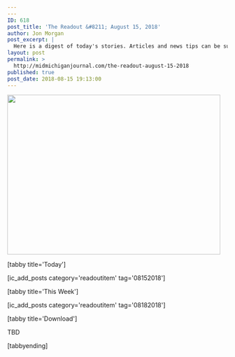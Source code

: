 ```yaml
---
---
ID: 618
post_title: 'The Readout &#8211; August 15, 2018'
author: Jon Morgan
post_excerpt: |
  Here is a digest of today's stories. Articles and news tips can be submitted by clicking on "Submit a Story" on the Mid Michigan Journal website or via an email sent to editor@midmichiganjournal.com.
layout: post
permalink: >
  http://midmichiganjournal.com/the-readout-august-15-2018
published: true
post_date: 2018-08-15 19:13:00
---
```

<a href="http://midmichiganjournal.com/bravehearts-pub-supported-teachers-with-supply-donations/38405111_10155967998812547_4845018960120250368_n" rel="attachment wp-att-381"><img class="alignnone size-medium wp-image-381" src="http://midmichiganjournal.com/wp-content/uploads/2018/08/38405111_10155967998812547_4845018960120250368_n-487x365.jpg" alt="" width="487" height="365" /></a>

[tabby title='Today']

[ic_add_posts category='readoutitem' tag='08152018']

[tabby title='This Week']

[ic_add_posts category='readoutitem' tag='08182018']

[tabby title='Download']

TBD

[tabbyending]